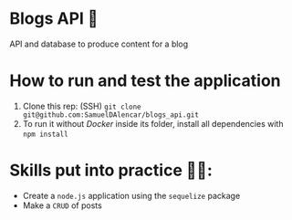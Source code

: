 # Blogs API 📰

 API and database to produce content for a blog
 
# How to run and test the application

 1. Clone this rep: (SSH) `git clone git@github.com:SamuelDAlencar/blogs_api.git`
 2. To run it without *Docker* inside its folder, install all dependencies with `npm install`

# Skills put into practice  👨‍💻:

  * Create a `node.js` application using the `sequelize` package
  * Make a `CRUD` of posts
